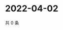 # 2022-04-02

共 0 条

<!-- BEGIN WEIBO -->
<!-- 最后更新时间 Sat Apr 02 2022 15:14:10 GMT+0800 (China Standard Time) -->

<!-- END WEIBO -->
